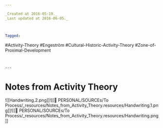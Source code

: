 ```yaml
---

_Created at 2016-05-19._
_Last updated at 2016-06-05._



Tagged: 
```
#Activity-Theory #Engeström #Cultural-Historic-Activity-Theory #Zone-of-Proximal-Development
```


---
```


# Notes from Activity Theory


![[Handwriting.2.png]]![[🏡 PERSONAL/SOURCEs/To Process/_resources/Notes_from_Activity_Theory.resources/Handwriting.1.png]]![[🏡 PERSONAL/SOURCEs/To Process/_resources/Notes_from_Activity_Theory.resources/Handwriting.png]]

